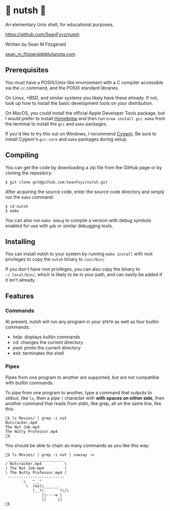 # 🥜 nutsh 🥜
An elementary Unix shell, for educational purposes.

https://github.com/SeanFxyz/nutsh

Written by Sean M Fitzgerald

sean_m_fitzgerald@tutanota.com

## Prerequisites
You must have a POSIX/Unix-like environment with a C compiler accessible via the `cc` command, and the POSIX standard libraries.

On Linux, \*BSD, and similar systems you likely have these already. If not, look up how to install the basic development tools on your distribution.

On MacOS, you could install the official Apple Developer Tools package, but I would prefer to install
[Homebrew](https://brew.sh/)
and then run `brew install gcc make` from the terminal to install the `gcc` and `make` packages.

If you'd like to try this out on Windows, I recommend
[Cygwin](https://www.cygwin.com/).
Be sure to install Cygwin's `gcc-core` and `make` packages during setup.

## Compiling
You can get the code by downloading a zip file from the GitHub page or by cloning the repository:
```
$ git clone git@github.com:SeanFxyz/nutsh.git
```

After acquiring the source code, enter the source code directory and simply run the `make` command:
```
$ cd nutsh
$ make
```
You can also run `make debug` to compile a version with debug symbols enabled for use with `gdb` or similar debugging tools.

## Installing
You can install nutsh to your system by running `make install` with root privileges to copy the `nutsh` binary to `/usr/bin/`

If you don't have root privileges, you can also copy the binary to `~/.local/bin/`, which is likely to be in your path, and can easily be added if it isn't already.

## Features

### Commands
At present, nutsh will run any program in your `$PATH` as well as four builtin commands:
* help: displays builtin commands
* cd: changes the current directory
* pwd: prints the current directory
* exit: terminates the shell

### Pipes

Pipes from one program to another are supported, but are not compatible with builtin commands.

To pipe from one program to another, type a command that outputs to stdout, like `ls`, then a pipe `|` character with **with spaces on either side**, then another command that reads from stdin, like grep, all on the same line, like this:
```
🥜$ ls Movies/ | grep -i nut
Nutcracker.mp4
The Nut Job.mp4
The Nutty Professor.mp4
🥜$
```
You should be able to chain as many commands as you like this way:
```
🥜$ ls Movies/ | grep -i nut | cowsay -n
 _________________________
/ Nutcracker.mp4          \
| The Nut Job.mp4         |
\ The Nutty Professor.mp4 /
 -------------------------
        \   ^__^
         \  (oo)\_______
            (__)\       )\/\
                ||----w |
                ||     ||
🥜$
```

